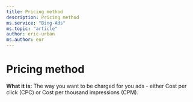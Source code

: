 ```yaml
---
title: Pricing method
description: Pricing method
ms.service: "Bing-Ads"
ms.topic: "article"
author: eric-urban
ms.author: eur
---
```


# Pricing method

**What it is:**   The way you want to be charged for you ads - either Cost per click (CPC) or Cost per thousand impressions (CPM).


